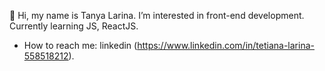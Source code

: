 👋 Hi, my name is Tanya Larina.
I’m interested in front-end development.
Currently learning JS, ReactJS.
- How to reach me: linkedin (https://www.linkedin.com/in/tetiana-larina-558518212).
